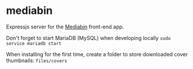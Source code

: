 # mediabin
Expressjs server for the [Mediabin](https://github.com/tcodej/mediabin-ui) front-end app.  

Don't forget to start MariaDB (MySQL) when developing locally
`sudo service mariadb start`

When installing for the first time, create a folder to store downloaded cover thumbnails:
`files/covers`
